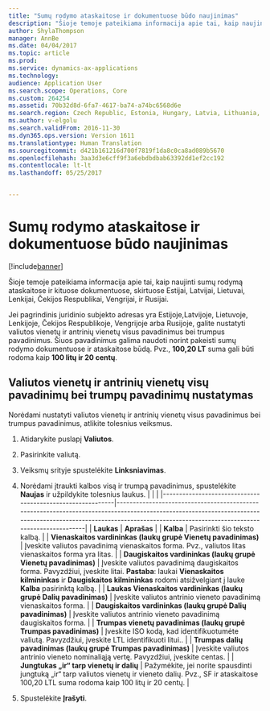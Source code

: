 ```yaml
---
title: "Sumų rodymo ataskaitose ir dokumentuose būdo naujinimas"
description: "Šioje temoje pateikiama informacija apie tai, kaip naujinti sumų rodymą ataskaitose ir kituose dokumentuose, skirtuose Estijai, Latvijai, Lietuvai, Lenkijai, Čekijos Respublikai, Vengrijai, ir Rusijai."
author: ShylaThompson
manager: AnnBe
ms.date: 04/04/2017
ms.topic: article
ms.prod: 
ms.service: dynamics-ax-applications
ms.technology: 
audience: Application User
ms.search.scope: Operations, Core
ms.custom: 264254
ms.assetid: 70b32d8d-6fa7-4617-ba74-a74bc6568d6e
ms.search.region: Czech Republic, Estonia, Hungary, Latvia, Lithuania, Poland, Russia
ms.author: v-elgolu
ms.search.validFrom: 2016-11-30
ms.dyn365.ops.version: Version 1611
ms.translationtype: Human Translation
ms.sourcegitcommit: d421b161216d700f7819f1da8c0ca8ad089b5670
ms.openlocfilehash: 3aa3d3e6cff9f3a6ebdbdbab63392dd1ef2cc192
ms.contentlocale: lt-lt
ms.lasthandoff: 05/25/2017


---
```


# <a name="update-how-amounts-are-displayed-on-reports-and-documents"></a>Sumų rodymo ataskaitose ir dokumentuose būdo naujinimas

[!include[banner](../includes/banner.md)]


Šioje temoje pateikiama informacija apie tai, kaip naujinti sumų rodymą ataskaitose ir kituose dokumentuose, skirtuose Estijai, Latvijai, Lietuvai, Lenkijai, Čekijos Respublikai, Vengrijai, ir Rusijai.

Jei pagrindinis juridinio subjekto adresas yra Estijoje,Latvijoje, Lietuvoje, Lenkijoje, Čekijos Respublikoje, Vengrijoje arba Rusijoje, galite nustatyti valiutos vienetų ir antrinių vienetų visus pavadinimus bei trumpus pavadinimus. Šiuos pavadinimus galima naudoti norint pakeisti sumų rodymo dokumentuose ir ataskaitose būdą. Pvz., **100,20 LT** suma gali būti rodoma kaip **100 litų ir 20 centų**.

## <a name="set-up-full-and-short-names-for-currency-units-and-subunits"></a>Valiutos vienetų ir antrinių vienetų visų pavadinimų bei trumpų pavadinimų nustatymas
Norėdami nustatyti valiutos vienetų ir antrinių vienetų visus pavadinimus bei trumpus pavadinimus, atlikite tolesnius veiksmus.

1.  Atidarykite puslapį **Valiutos**.
2.  Pasirinkite valiutą.
3.  Veiksmų srityje spustelėkite **Linksniavimas**.
4.  Norėdami įtraukti kalbos visą ir trumpą pavadinimus, spustelėkite **Naujas** ir užpildykite tolesnius laukus.
    |                                                           |                                                                                                                                                                                                                    |
    |-----------------------------------------------------------|--------------------------------------------------------------------------------------------------------------------------------------------------------------------------------------------------------------------|
    | **Laukas**                                                 | **Aprašas**                                                                                                                                                                                                    |
    | **Kalba**                                              | Pasirinkti šio teksto kalbą.                                                                                                                                                                          |
    | **Vienaskaitos vardininkas (laukų grupė Vienetų pavadinimas)**       | Įveskite valiutos pavadinimą vienaskaitos forma. Pvz., valiutos litas vienaskaitos forma yra litas.                                                                                                                         |
    | **Daugiskaitos vardininkas (laukų grupė Vienetų pavadinimas)**         | Įveskite valiutos pavadinimą daugiskaitos forma. Pavyzdžiui, įveskite litai. **Pastaba**: laukai **Vienaskaitos kilmininkas** ir **Daugiskaitos kilmininkas** rodomi atsižvelgiant į lauke **Kalba** pasirinktą kalbą. |
    | **Laukas Vienaskaitos vardininkas (laukų grupė Dalių pavadinimas)** | Įveskite valiutos antrinio vieneto pavadinimą vienaskaitos forma.                                                                                                                                                            |
    | **Daugiskaitos vardininkas (laukų grupė Dalių pavadinimas)**         | Įveskite valiutos antrinio vieneto pavadinimą daugiskaitos forma.                                                                                                                                                              |
    | **Trumpas vienetų pavadinimas (laukų grupė Trumpas pavadinimas)**       | Įveskite ISO kodą, kad identifikuotumėte valiutą. Pavyzdžiui, įveskite LTL identifikuoti litui..                                                                                                                             |
    | **Trumpas dalių pavadinimas (laukų grupė Trumpas pavadinimas)**      | Įveskite valiutos antrinio vieneto nominaliąją vertę. Pavyzdžiui, įveskite centas.                                                                                                                                         |
    | **Jungtukas „ir“ tarp vienetų ir dalių**             | Pažymėkite, jei norite spausdinti jungtuką „ir“ tarp valiutos vienetų ir vieneto dalių. Pvz., SF ir ataskaitose 100,20 LTL suma rodoma kaip 100 litų ir 20 centų.                      |

5.  Spustelėkite **Įrašyti**.





